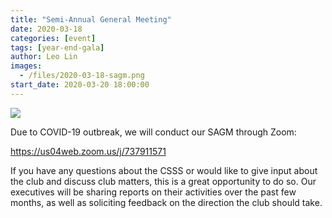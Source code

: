 ```yaml
---
title: "Semi-Annual General Meeting"
date: 2020-03-18
categories: [event]
tags: [year-end-gala]
author: Leo Lin
images:
  - /files/2020-03-18-sagm.png
start_date: 2020-03-20 18:00:00
---
```


![](/files/2020-03-18-sagm.png)


Due to COVID-19 outbreak, we will conduct our SAGM through Zoom:

https://us04web.zoom.us/j/737911571

If you have any questions about the CSSS or would like to give input about the club and discuss club matters, this is a great opportunity to do so. Our executives will be sharing reports on their activities over the past few months, as well as soliciting feedback on the direction the club should take.
